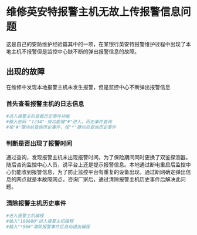 # 维修英安特报警主机无故上传报警信息问题


这是自己的安防维护经验篇其中的一项，在某银行英安特报警维护过程中出现了本地主机不报警但是监控中心缺不断的弹出报警信息的故障。<!--more-->

## 出现的故障

在维修中发现本地报警主机未发生报警，但是监控中心不断弹出报警信息

### 首先查看报警主机的日志信息

```bash
#进入报警主机查看历史事件功能
#输入密码-"1234"-按功能键"#"进入，历史事件查询
#按"#"键向前查询历史事件，按"*"键向后查询历史事件
```

### 判断是否出现了报警时间

通过查询，发现报警主机未出现报警时间，为了保险期间同时更换了双鉴探测器。随后咨询监控中心人员，说平台上还是提示报警信息。本地通过断电重启后监控中心仍能收到报警信息，为了防止监控平台有重复的设备出现，通过断网确定弹出信息的网点就是本故障网点，咨询厂家后，通过清除报警主机历史事件后解决此问题。

### 清除报警主机历史事件

```bash
#进入报警主机编程
#输入"160080"进入报警主机编程
#输入"*96#"清除报警事件后自动退出编程
```

